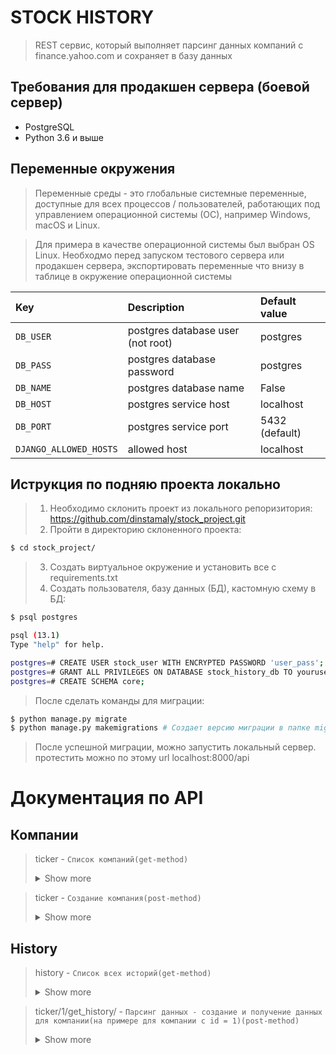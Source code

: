 # STOCK HISTORY 

> REST сервис, который выполняет парсинг данных компаний с finance.yahoo.com
> и сохраняет в базу данных

 ## Требования для продакшен сервера (боевой сервер)
- PostgreSQL
- Python 3.6 и выше

## Переменные окружения 
> Переменные среды - это глобальные системные переменные, доступные для всех 
> процессов / пользователей, работающих под управлением операционной 
> системы (ОС), например Windows, macOS и Linux.

> Для примера в качестве операционной системы был выбран OS Linux.
> Необходмо перед запуском тестового сервера или продакшен сервера, 
> экспортировать переменные что внизу в таблице в окружение операционной системы

| Key              | Description                        | Default value  |
| :---             | :---                               | :---           |
| `DB_USER`        | postgres database user (not root)  | postgres       |
| `DB_PASS`        | postgres database password         | postgres       |
| `DB_NAME`        | postgres database name             | False          |
| `DB_HOST`        | postgres service host              | localhost      |
| `DB_PORT`        | postgres service port              | 5432 (default) |
| `DJANGO_ALLOWED_HOSTS`        | allowed host              | localhost  |

## Иструкция по подняю проекта локально
> 1. Необходимо склонить проект из локального репоризитория: 
> https://github.com/dinstamaly/stock_project.git
> 2. Пройти в директорию склоненного проекта:
``` bash
$ cd stock_project/
```

> 3. Создать виртуальное окружение и установить все с requirements.txt
> 4. Создать пользователя, базу данных (БД), кастомную схему в БД:
``` bash
$ psql postgres

psql (13.1)
Type "help" for help.

postgres=# CREATE USER stock_user WITH ENCRYPTED PASSWORD 'user_pass';
postgres=# GRANT ALL PRIVILEGES ON DATABASE stock_history_db TO youruser;
postgres=# CREATE SCHEMA core;
```
> После сделать команды для миграции:
``` bash
$ python manage.py migrate 
$ python manage.py makemigrations # Создает версию миграции в папке migrations
```
> После успешной миграции, можно запустить локальный сервер.
> протестить можно по этому url localhost:8000/api

# Документация по API
## Компании
>ticker - `Список компаний(get-method)`
> <details><summary>Show more</summary>
> 
> input:
> 
> {}
> 
> output:
> 
>  {
>    "id": 1,
>    "title": "PD"
>  },
>  {
>    "id": 2,
>    "title": "ZUO"
>  },
>  {
>    "id": 3,
>    "title": "PINS"
>  },
>  {
>    "id": 4,
>    "title": "ZM"
>  },
>  {
>    "id": 6,
>    "title": "DOCU"
>  },
>  {
>    "id": 7,
>    "title": "RUN"
>  },
>  {
>    "id": 8,
>    "title": "PVTL"
>  }
> 
> </details>
> 

> ticker - `Создание компания(post-method)`
> <details><summary>Show more</summary>
>
> input:
>   
> {
>   title: PD
> }
> 
> output:
> 
> {
>    "id": 1,
>    "title": "PD"
>  }
> 
> </details>

## History

> history - `Список всех историй(get-method)`
> <details><summary>Show more</summary>
>
> input:
>   
> {
> }
> 
> output:
> 
> 
> {
>    "id": 1,
>    "ticker": {
>      "id": 1,
>      "title": "PD"
>    },
>    "datetime": "2019-04-11T00:00:00",
>    "high": 39.610001,
    "low": 36,
    "close": 38.25,
    "adj_close": 38.25,
    "volume": 38.25
  },
  {
    "id": 2,
    "ticker": {
      "id": 1,
      "title": "PD"
    },
    "datetime": "2019-04-12T00:00:00",
    "high": 40.880001,
    "low": 37.398998,
    "close": 39.5,
    "adj_close": 39.5,
    "volume": 39.5
>  },
> ..........
> {
>    "id": 4546,
>    "ticker": {
>      "id": 7,
>      "title": "RUN"
>    },
>    {
>    "datetime": "2021-05-07T00:00:00",
>    "high": 49.919998,
>    "low": 45.130001,
>    "close": 45.639999,
>    "adj_close": 45.639999,
>    "volume": 45.639999
>  }
> </details>

> ticker/1/get_history/ - `Парсинг данных - создание и получение данных
> для компании(на примере для компании с id = 1)(post-method)`
> <details><summary>Show more</summary>
>
> input: 
> {
> }
> 
> output:
> {
>   "message": "created",
>  "result": [{
>    "id": 1,
>    "ticker": {
>      "id": 1,
>      "title": "PD"
>    },
>    "datetime": "2019-04-11T00:00:00",
>    "high": 39.610001,
>    "low": 36,
>    "close": 38.25,
>    "adj_close": 38.25,
>    "volume": 38.25
>  },..........
> > </details>
